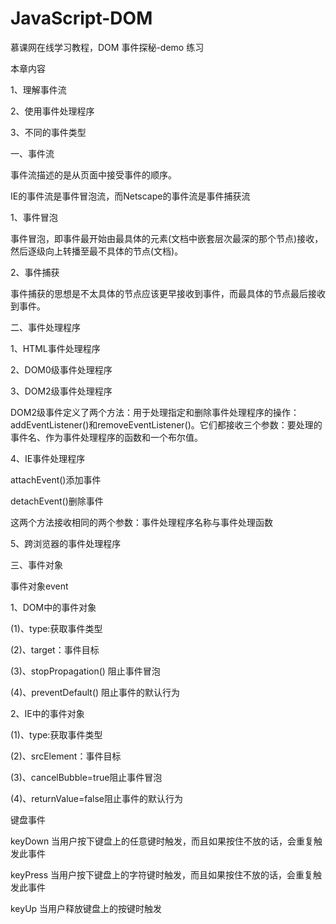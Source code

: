 # JavaScript-DOM
慕课网在线学习教程，DOM 事件探秘-demo 练习

本章内容

1、理解事件流

2、使用事件处理程序

3、不同的事件类型

一、事件流

事件流描述的是从页面中接受事件的顺序。

IE的事件流是事件冒泡流，而Netscape的事件流是事件捕获流

1、事件冒泡

事件冒泡，即事件最开始由最具体的元素(文档中嵌套层次最深的那个节点)接收，然后逐级向上转播至最不具体的节点(文档)。

2、事件捕获

事件捕获的思想是不太具体的节点应该更早接收到事件，而最具体的节点最后接收到事件。

二、事件处理程序

1、HTML事件处理程序

2、DOM0级事件处理程序


3、DOM2级事件处理程序

DOM2级事件定义了两个方法：用于处理指定和删除事件处理程序的操作：addEventListener()和removeEventListener()。它们都接收三个参数：要处理的事件名、作为事件处理程序的函数和一个布尔值。

4、IE事件处理程序

attachEvent()添加事件

detachEvent()删除事件

这两个方法接收相同的两个参数：事件处理程序名称与事件处理函数

5、跨浏览器的事件处理程序

三、事件对象

事件对象event

1、DOM中的事件对象

(1)、type:获取事件类型

(2)、target：事件目标

(3)、stopPropagation() 阻止事件冒泡

(4)、preventDefault() 阻止事件的默认行为

2、IE中的事件对象

(1)、type:获取事件类型

(2)、srcElement：事件目标

(3)、cancelBubble=true阻止事件冒泡

(4)、returnValue=false阻止事件的默认行为


键盘事件

keyDown  当用户按下键盘上的任意键时触发，而且如果按住不放的话，会重复触发此事件

keyPress  当用户按下键盘上的字符键时触发，而且如果按住不放的话，会重复触发此事件

keyUp  当用户释放键盘上的按键时触发




